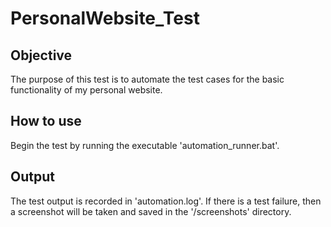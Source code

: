 # PersonalWebsite_Test

## Objective
The purpose of this test is to automate the test cases for the basic functionality of my personal website.

## How to use
Begin the test by running the executable 'automation_runner.bat'.

## Output
The test output is recorded in 'automation.log'. 
If there is a test failure, then a screenshot will be taken and saved in the '/screenshots' directory.

